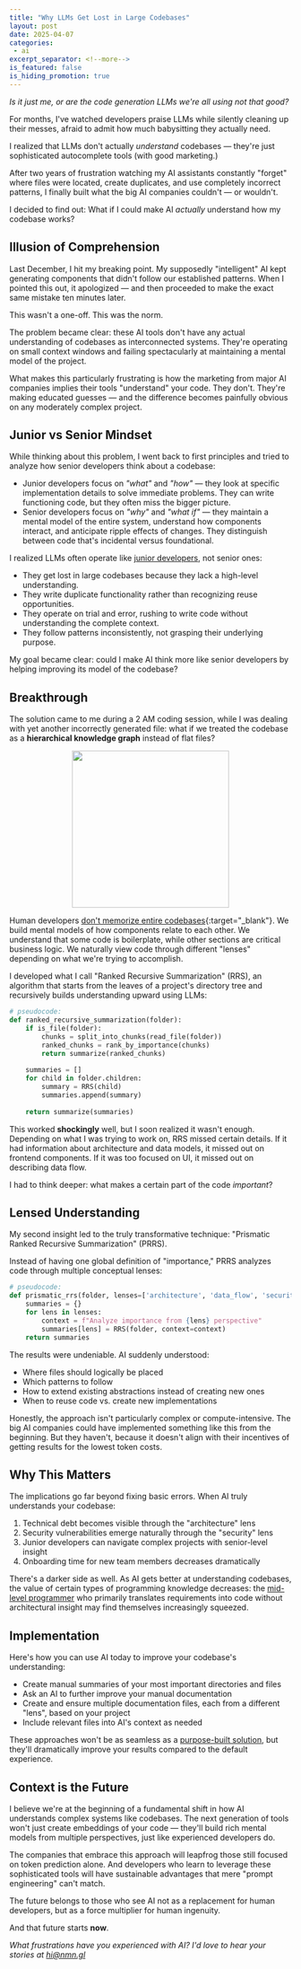 ```yaml
---
title: "Why LLMs Get Lost in Large Codebases"
layout: post
date: 2025-04-07
categories:
 - ai
excerpt_separator: <!--more-->
is_featured: false
is_hiding_promotion: true
---
```


*Is it just me, or are the code generation LLMs we're all using not that good?*

For months, I've watched developers praise LLMs while silently cleaning up their messes, afraid to admit how much babysitting they actually need. 

I realized that LLMs don't actually _understand_ codebases — they're just sophisticated autocomplete tools (with good marketing.)

After two years of frustration watching my AI assistants constantly "forget" where files were located, create duplicates, and use completely incorrect patterns, I finally built what the big AI companies couldn't — or wouldn't.

I decided to find out: What if I could make AI _actually_ understand how my codebase works?

<!--more-->

## Illusion of Comprehension

Last December, I hit my breaking point. My supposedly "intelligent" AI kept generating components that didn't follow our established patterns. When I pointed this out, it apologized &mdash; and then proceeded to make the exact same mistake ten minutes later.

This wasn't a one-off. This was the norm.

The problem became clear: these AI tools don't have any actual understanding of codebases as interconnected systems. They're operating on small context windows and failing spectacularly at maintaining a mental model of the project.

What makes this particularly frustrating is how the marketing from major AI companies implies their tools "understand" your code. They don't. They're making educated guesses — and the difference becomes painfully obvious on any moderately complex project.

## Junior vs Senior Mindset

While thinking about this problem, I went back to first principles and tried to analyze how senior developers think about a codebase:

* Junior developers focus on *"what"* and *"how"* — they look at specific implementation details to solve immediate problems. They can write functioning code, but they often miss the bigger picture.
* Senior developers focus on *"why"* and *"what if"* — they maintain a mental model of the entire system, understand how components interact, and anticipate ripple effects of changes. They distinguish between code that's incidental versus foundational.

I realized LLMs often operate like [junior developers](/blog/ai-and-learning), not senior ones:

* They get lost in large codebases because they lack a high-level understanding.
* They write duplicate functionality rather than recognizing reuse opportunities.
* They operate on trial and error, rushing to write code without understanding the complete context.
* They follow patterns inconsistently, not grasping their underlying purpose.

My goal became clear: could I make AI think more like senior developers by helping improving its model of the codebase?

## Breakthrough

The solution came to me during a 2 AM coding session, while I was dealing with yet another incorrectly generated file: what if we treated the codebase as a **hierarchical knowledge graph** instead of flat files?

<img src="{{ '/assets/code_graph.png' | relative_url }}" style="width: 20em; margin: 0 auto; display: block;" />

Human developers [don't memorize entire codebases](/blog/ai-senior-developer){:target="_blank"}. We build mental models of how components relate to each other. We understand that some code is boilerplate, while other sections are critical business logic. We naturally view code through different "lenses" depending on what we're trying to accomplish.

I developed what I call "Ranked Recursive Summarization" (RRS), an algorithm that starts from the leaves of a project's directory tree and recursively builds understanding upward using LLMs:

```python
# pseudocode:
def ranked_recursive_summarization(folder):
    if is_file(folder):
        chunks = split_into_chunks(read_file(folder))
        ranked_chunks = rank_by_importance(chunks)
        return summarize(ranked_chunks)
    
    summaries = []
    for child in folder.children:
        summary = RRS(child)
        summaries.append(summary)
    
    return summarize(summaries)
```

This worked **shockingly** well, but I soon realized it wasn't enough. Depending on what I was trying to work on, RRS missed certain details. If it had information about architecture and data models, it missed out on frontend components. If it was too focused on UI, it missed out on describing data flow.

I had to think deeper: what makes a certain part of the code *important*?

## Lensed Understanding

My second insight led to the truly transformative technique: "Prismatic Ranked Recursive Summarization" (PRRS). 

Instead of having one global definition of "importance," PRRS analyzes code through multiple conceptual lenses:

```python
# pseudocode:
def prismatic_rrs(folder, lenses=['architecture', 'data_flow', 'security']):
    summaries = {}
    for lens in lenses:
        context = f"Analyze importance from {lens} perspective"
        summaries[lens] = RRS(folder, context=context)
    return summaries
```

The results were undeniable. AI suddenly understood:

- Where files should logically be placed
- Which patterns to follow
- How to extend existing abstractions instead of creating new ones
- When to reuse code vs. create new implementations

Honestly, the approach isn't particularly complex or compute-intensive. The big AI companies could have implemented something like this from the beginning. But they haven't, because it doesn't align with their incentives of getting results for the lowest token costs.

## Why This Matters 

The implications go far beyond fixing basic errors. When AI truly understands your codebase:

1. Technical debt becomes visible through the "architecture" lens
2. Security vulnerabilities emerge naturally through the "security" lens
3. Junior developers can navigate complex projects with senior-level insight
4. Onboarding time for new team members decreases dramatically

There's a darker side as well. As AI gets better at understanding codebases, the value of certain types of programming knowledge decreases: the [mid-level programmer](/blog/ai-illiterate-programmers) who primarily translates requirements into code without architectural insight may find themselves increasingly squeezed.

<!-- After experimenting with these techniques for several weeks, I eventually packaged them into a tool called [Giga AI](https://gigamind.dev/) (It's paid, because I need to eat). I built it initially to solve my own frustrations, but other developers kept asking to try it after seeing how it changed my workflow, so I released it after weeks of beta testing. Feedback has been validating — developers report less time spent correcting AI-generated code and feeling less frustrated. -->

## Implementation

<!-- Even without my specific tool, you can improve your AI assistant's code understanding: -->

Here's how you can use AI today to improve your codebase's understanding:

* Create manual summaries of your most important directories and files
* Ask an AI to further improve your manual documentation
* Create and ensure multiple documentation files, each from a different "lens", based on your project
* Include relevant files into AI's context as needed

These approaches won't be as seamless as a [purpose-built solution](https://gigamind.dev), but they'll dramatically improve your results compared to the default experience.

## Context is the Future

I believe we're at the beginning of a fundamental shift in how AI understands complex systems like codebases. The next generation of tools won't just create embeddings of your code — they'll build rich mental models from multiple perspectives, just like experienced developers do.

The companies that embrace this approach will leapfrog those still focused on token prediction alone. And developers who learn to leverage these sophisticated tools will have sustainable advantages that mere "prompt engineering" can't match.

The future belongs to those who see AI not as a replacement for human developers, but as a force multiplier for human ingenuity. 

And that future starts **now**.

*What frustrations have you experienced with AI? I'd love to hear your stories at [hi@nmn.gl](mailto:hi@nmn.gl)*